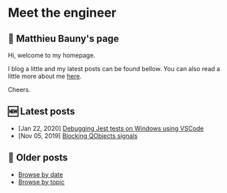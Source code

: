 # Meet the engineer

## :wave: Matthieu Bauny's page

Hi, welcome to my homepage.

I blog a little and my latest posts can be found bellow. You can also read a little more about me [here](./pages/about.md "About").

Cheers.

## :new: Latest posts

- [Jan 22, 2020] [Debugging Jest tests on Windows using VSCode](./posts/debugging-jest-tests-on-windows-using-vscode.md)
- [Nov 05, 2019] [Blocking QObjects signals](./posts/blocking-qobjects-signals.md)

## :date: Older posts

- [Browse by date](./posts "Posts")
- [Browse by topic](./tags "Tags")
